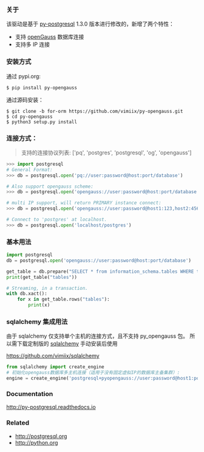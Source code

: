 ### 关于

该驱动是基于 [py-postgresql](https://github.com/python-postgres/fe) 1.3.0 版本进行修改的，新增了两个特性：
- 支持 [openGauss](https://opengauss.org/) 数据库连接
- 支持多 IP 连接


### 安装方式

通过 pypi.org:

    $ pip install py-opengauss
    
通过源码安装：

	$ git clone -b for-orm https://github.com/vimiix/py-opengauss.git
	$ cd py-opengauss
	$ python3 setup.py install

### 连接方式：

> 支持的连接协议列表: ['pq', 'postgres', 'postgresql', 'og', 'opengauss']

```python
>>> import postgresql
# General Format:
>>> db = postgresql.open('pq://user:password@host:port/database')

# Also support opengauss scheme:
>>> db = postgresql.open('opengauss://user:password@host:port/database')

# multi IP support, will return PRIMARY instance connect:
>>> db = postgresql.open('opengauss://user:password@host1:123,host2:456/database')

# Connect to 'postgres' at localhost.
>>> db = postgresql.open('localhost/postgres')
```

### 基本用法

```python
import postgresql
db = postgresql.open('opengauss://user:password@host:port/database')

get_table = db.prepare("SELECT * from information_schema.tables WHERE table_name = $1")
print(get_table("tables"))

# Streaming, in a transaction.
with db.xact():
	for x in get_table.rows("tables"):
		print(x)
```

### sqlalchemy 集成用法

由于 sqlalchemy 仅支持单个主机的连接方式，且不支持 py_opengauss 包。
所以需下载定制版的 [sqlalchemy](https://github.com/vimiix/sqlalchemy) 手动安装后使用

https://github.com/vimiix/sqlalchemy

```python
from sqlalchemy import create_engine
# 初始化opengauss数据库多主机连接（适用于没有固定虚拟IP的数据库主备集群）:
engine = create_engine('postgresql+pyopengauss://user:password@host1:port1,host2:port2/db')
```

### Documentation

http://py-postgresql.readthedocs.io

### Related

- http://postgresql.org
- http://python.org
